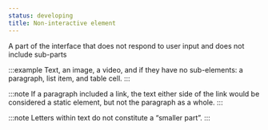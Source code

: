 ```yaml
---
status: developing
title: Non-interactive element
---
```


A part of the interface that does not respond to user input and does not include sub-parts

:::example
Text, an image, a video, and if they have no sub-elements: a paragraph, list item, and table cell.
:::

:::note
If a paragraph included a link, the text either side of the link would be considered a static element, but not the paragraph as a whole.
:::

:::note
Letters within text do not constitute a “smaller part”.
:::